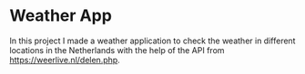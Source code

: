# Weather App
In this project I made a weather application to check the weather in different locations in the Netherlands with the help of the API from https://weerlive.nl/delen.php.
